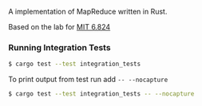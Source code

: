 A implementation of MapReduce written in Rust.

Based on the lab for [MIT 6.824](https://pdos.csail.mit.edu/6.824/labs/lab-mr.html)


### Running Integration Tests

```sh
$ cargo test --test integration_tests
```

To print output from test run add `-- --nocapture`

```sh
$ cargo test --test integration_tests -- --nocapture
```